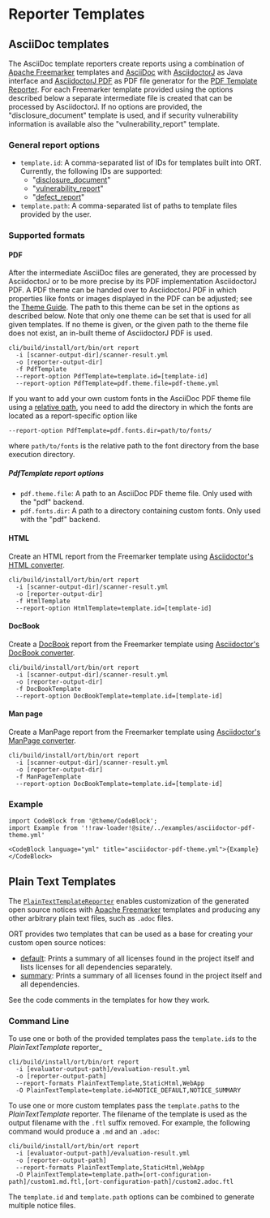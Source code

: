 # Reporter Templates

## AsciiDoc templates

The AsciiDoc template reporters create reports using a combination of [Apache Freemarker][1] templates and [AsciiDoc][2]
with [AsciidoctorJ][3] as Java interface and [AsciidoctorJ PDF][4] as PDF file generator for the
[PDF Template Reporter](#pdf). For each Freemarker template provided using the options described below a separate
intermediate file is created that can be processed by AsciidoctorJ. If no options are provided, the
"disclosure_document" template is used, and if security vulnerability information is available also the
"vulnerability_report" template.

### General report options

* `template.id`: A comma-separated list of IDs for templates built into ORT. Currently, the following IDs are supported:
    * "[disclosure_document](../../plugins/reporters/asciidoc/src/main/resources/templates/asciidoc/disclosure_document.ftl)"
    * "[vulnerability_report](../../plugins/reporters/asciidoc/src/main/resources/templates/asciidoc/vulnerability_report.ftl)"
    * "[defect_report](../../plugins/reporters/asciidoc/src/main/resources/templates/asciidoc/defect_report.ftl)"
* `template.path`: A comma-separated list of paths to template files provided by the user.

### Supported formats

#### PDF

After the intermediate AsciiDoc files are generated, they are processed by AsciidoctorJ or to be more precise by its PDF
implementation AsciidoctorJ PDF. A PDF theme can be handed over to AsciidoctorJ PDF in which properties like fonts or
images displayed in the PDF can be adjusted; see the [Theme Guide][5].
The path to this theme can be set in the options as described below.
Note that only one theme can be set that is used for all given templates. If no theme is given, or the given path to
the theme file does not exist, an in-built theme of AsciidoctorJ PDF is used.

```shell
cli/build/install/ort/bin/ort report
  -i [scanner-output-dir]/scanner-result.yml
  -o [reporter-output-dir]
  -f PdfTemplate
  --report-option PdfTemplate=template.id=[template-id]
  --report-option PdfTemplate=pdf.theme.file=pdf-theme.yml
```

If you want to add your own custom fonts in the AsciiDoc PDF theme file using a [relative path][6],
you need to add the directory in which the fonts are located as a report-specific option like

```
--report-option PdfTemplate=pdf.fonts.dir=path/to/fonts/
```

where `path/to/fonts` is the relative path to the font directory from the base execution directory.

##### PdfTemplate report options

* `pdf.theme.file`: A path to an AsciiDoc PDF theme file. Only used with the "pdf" backend.
* `pdf.fonts.dir`: A path to a directory containing custom fonts. Only used with the "pdf" backend.

#### HTML

Create an HTML report from the Freemarker template using [Asciidoctor's HTML converter][7].

```shell
cli/build/install/ort/bin/ort report
  -i [scanner-output-dir]/scanner-result.yml
  -o [reporter-output-dir]
  -f HtmlTemplate
  --report-option HtmlTemplate=template.id=[template-id]
```

#### DocBook

Create a [DocBook][8] report from the Freemarker template using [Asciidoctor's DocBook converter][9].

```shell
cli/build/install/ort/bin/ort report
  -i [scanner-output-dir]/scanner-result.yml
  -o [reporter-output-dir]
  -f DocBookTemplate
  --report-option DocBookTemplate=template.id=[template-id]
```

#### Man page

Create a ManPage report from the Freemarker template using [Asciidoctor's ManPage converter][10].

```shell
cli/build/install/ort/bin/ort report
  -i [scanner-output-dir]/scanner-result.yml
  -o [reporter-output-dir]
  -f ManPageTemplate
  --report-option DocBookTemplate=template.id=[template-id]
```

### Example

```mdx-code-block
import CodeBlock from '@theme/CodeBlock';
import Example from '!!raw-loader!@site/../examples/asciidoctor-pdf-theme.yml'

<CodeBlock language="yml" title="asciidoctor-pdf-theme.yml">{Example}</CodeBlock>
```

## Plain Text Templates

The [`PlainTextTemplateReporter`](../../plugins/reporters/freemarker/src/main/kotlin/PlainTextTemplateReporter.kt)
enables customization of the generated open source notices with [Apache Freemarker](https://freemarker.apache.org/)
templates and producing any other arbitrary plain text files, such as `.adoc` files.

ORT provides two templates that can be used as a base for creating your custom open source notices:

* [default](../../plugins/reporters/freemarker/src/main/resources/templates/plain-text/NOTICE_DEFAULT.ftl): Prints a
  summary of all licenses found in the project itself and lists licenses for all dependencies separately.
* [summary](../../plugins/reporters/freemarker/src/main/resources/templates/plain-text/NOTICE_SUMMARY.ftl): Prints a
  summary of all licenses found in the project itself and all dependencies.

See the code comments in the templates for how they work.

### Command Line

To use one or both of the provided templates pass the `template.id`s to the *PlainTextTemplate* reporter_

```shell
cli/build/install/ort/bin/ort report
  -i [evaluator-output-path]/evaluation-result.yml
  -o [reporter-output-path]
  --report-formats PlainTextTemplate,StaticHtml,WebApp
  -O PlainTextTemplate=template.id=NOTICE_DEFAULT,NOTICE_SUMMARY
```

To use one or more custom templates pass the `template.path`s to the *PlainTextTemplate* reporter.
The filename of the template is used as the output filename with the `.ftl` suffix removed. For example, the following
command would produce a `.md` and an `.adoc`:

```shell
cli/build/install/ort/bin/ort report
  -i [evaluator-output-path]/evaluation-result.yml
  -o [reporter-output-path]
  --report-formats PlainTextTemplate,StaticHtml,WebApp
  -O PlainTextTemplate=template.path=[ort-configuration-path]/custom1.md.ftl,[ort-configuration-path]/custom2.adoc.ftl
```

The `template.id` and `template.path` options can be combined to generate multiple notice files.

[1]: https://freemarker.apache.org
[2]: https://asciidoc.org/
[3]: https://github.com/asciidoctor/asciidoctorj
[4]: https://github.com/asciidoctor/asciidoctorj-pdf
[5]: https://docs.asciidoctor.org/pdf-converter/latest/theme/
[6]: https://docs.asciidoctor.org/pdf-converter/latest/theme/font-support/
[7]: https://docs.asciidoctor.org/asciidoctor/latest/html-backend
[8]: https://docbook.org
[9]: https://docs.asciidoctor.org/asciidoctor/latest/docbook-backend
[10]: https://docs.asciidoctor.org/asciidoctor/latest/manpage-backend
